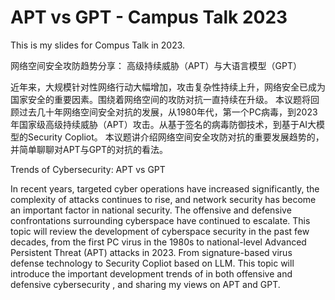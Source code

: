 # APT vs GPT - Campus Talk 2023



This is my slides for Compus Talk in 2023.

网络空间安全攻防趋势分享： 高级持续威胁（APT）与大语言模型（GPT）


近年来，大规模针对性网络行动大幅增加，攻击复杂性持续上升，网络安全已成为国家安全的重要因素。围绕着网络空间的攻防对抗一直持续在升级。
本议题将回顾过去几十年网络空间安全对抗的发展，从1980年代，第一个PC病毒，到2023年国家级高级持续威胁（APT）攻击。从基于签名的病毒防御技术，到基于AI大模型的Security Copliot。
本议题讲介绍网络空间安全攻防对抗的重要发展趋势的，并简单聊聊对APT与GPT的对抗的看法。


Trends of Cybersecurity: APT vs GPT 						



In recent years, targeted cyber operations have increased significantly, the complexity of attacks continues to rise, and network security has become an important factor in national security. The offensive and defensive confrontations surrounding cyberspace have continued to escalate. This topic will review the development of cyberspace security in the past few decades, from the first PC virus in the 1980s to national-level Advanced Persistent Threat (APT) attacks in 2023. From signature-based virus defense technology to Security Copliot based on LLM. This topic will introduce the important development trends of in both offensive and defensive cybersecurity , and sharing my views on APT and GPT.
